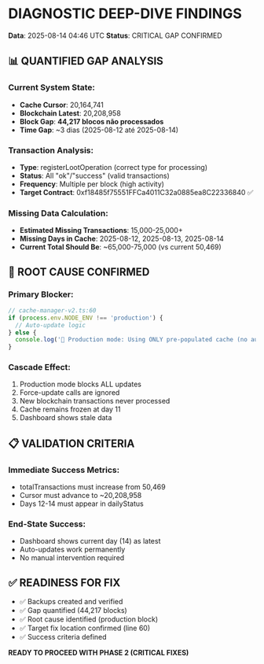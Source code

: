 # DIAGNOSTIC DEEP-DIVE FINDINGS
**Data**: 2025-08-14 04:46 UTC
**Status**: CRITICAL GAP CONFIRMED

## 📊 **QUANTIFIED GAP ANALYSIS**

### Current System State:
- **Cache Cursor**: 20,164,741
- **Blockchain Latest**: 20,208,958  
- **Block Gap**: **44,217 blocos não processados**
- **Time Gap**: ~3 dias (2025-08-12 até 2025-08-14)

### Transaction Analysis:
- **Type**: registerLootOperation (correct type for processing)
- **Status**: All "ok"/"success" (valid transactions)
- **Frequency**: Multiple per block (high activity)
- **Target Contract**: 0xf18485f75551FFCa4011C32a0885ea8C22336840 ✅

### Missing Data Calculation:
- **Estimated Missing Transactions**: 15,000-25,000+
- **Missing Days in Cache**: 2025-08-12, 2025-08-13, 2025-08-14
- **Current Total Should Be**: ~65,000-75,000 (vs current 50,469)

## 🚨 **ROOT CAUSE CONFIRMED**

### Primary Blocker:
```typescript
// cache-manager-v2.ts:60
if (process.env.NODE_ENV !== 'production') {
  // Auto-update logic
} else {
  console.log('🎯 Production mode: Using ONLY pre-populated cache (no auto-updates)');
}
```

### Cascade Effect:
1. Production mode blocks ALL updates
2. Force-update calls are ignored
3. New blockchain transactions never processed
4. Cache remains frozen at day 11
5. Dashboard shows stale data

## 📋 **VALIDATION CRITERIA**

### Immediate Success Metrics:
- totalTransactions must increase from 50,469
- Cursor must advance to ~20,208,958
- Days 12-14 must appear in dailyStatus

### End-State Success:
- Dashboard shows current day (14) as latest
- Auto-updates work permanently
- No manual intervention required

## ✅ **READINESS FOR FIX**

- ✅ Backups created and verified
- ✅ Gap quantified (44,217 blocks)
- ✅ Root cause identified (production block)
- ✅ Target fix location confirmed (line 60)
- ✅ Success criteria defined

**READY TO PROCEED WITH PHASE 2 (CRITICAL FIXES)**